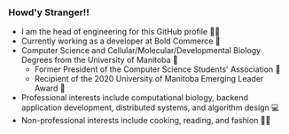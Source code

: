 ### Howd'y Stranger!!

- I am the head of engineering for this GitHub profile :man_technologist:
- Currently working as a developer at Bold Commerce 🛒
-  Computer Science and Cellular/Molecular/Developmental Biology Degrees from the University of Manitoba :school:
    - Former President of the Computer Science Students' Association :rocket:
    - Recipient of the 2020 University of Manitoba Emerging Leader Award :medal_sports:
- Professional interests include computational biology, backend application development, distributed systems, and algorithm design :computer:
- Non-professional interests include cooking, reading, and fashion :man_cook:
